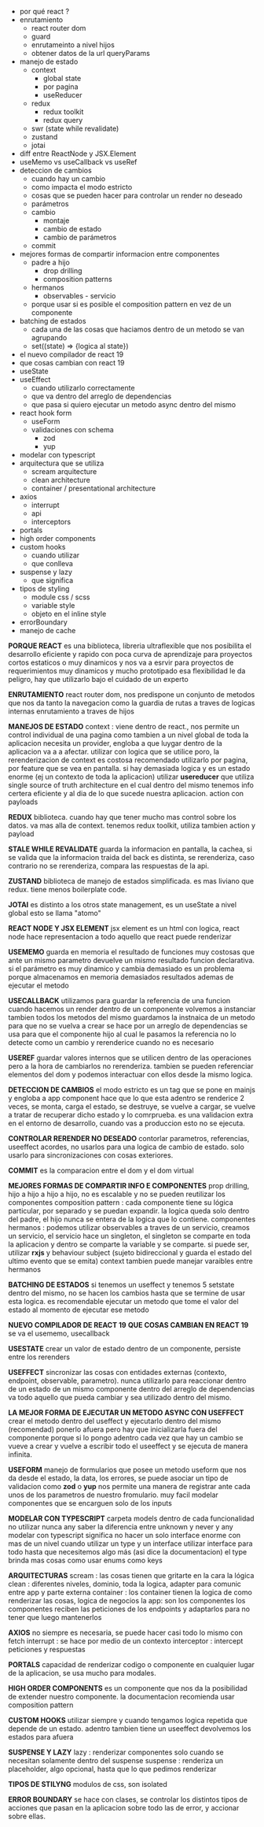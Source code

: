 - por qué react ? 
- enrutamiento
	- react router dom
	- guard
	- enrutameinto a nivel hijos
	- obtener datos de la url queryParams
- manejo de estado
	- context
		- global state
		- por pagina
		- useReducer
	- redux
		- redux toolkit
		- redux query
	- swr (state while revalidate)
	- zustand
	- jotai
- diff entre ReactNode y JSX.Element
- useMemo vs useCallback vs useRef
- deteccion de cambios
	- cuando hay un cambio
	- como impacta el modo estricto
	- cosas que se pueden hacer para controlar un render no deseado
	- parámetros
	- cambio
		- montaje
		- cambio de estado
		- cambio de parámetros
	- commit
- mejores formas de compartir informacion entre componentes
	- padre a hijo
		- drop drilling
		- composition patterns
	- hermanos
		- observables - servicio
	- porque usar si es posible el composition pattern en vez de un componente
- batching de estados
	- cada una de las cosas que haciamos dentro de un metodo se van agrupando
	- set((state) => {logica al state})
- el nuevo compilador de react 19
- que cosas cambian con react 19
-  useState
- useEffect
	- cuando utilizarlo correctamente
	- que va dentro del arreglo de dependencias
	- que pasa si quiero ejecutar un metodo async dentro del mismo
- react hook form
	- useForm
	- validaciones con schema
		- zod
		- yup
- modelar con typescript
- arquitectura que se utiliza
	- scream arquitecture
	- clean architecture
	- container / presentational architecture
- axios
	- interrupt
	- api
	- interceptors
- portals
- high order components
- custom hooks
	- cuando utilizar
	- que conlleva
- suspense y lazy
	- que significa
- tipos de styling
	- module css / scss
	- variable style
	- objeto en el inline style
- errorBoundary
- manejo de cache

**PORQUE REACT**
es una biblioteca, libreria ultraflexible que nos posibilita el desarrollo eficiente y rapido con poca curva de aprendizaje para proyectos cortos estaticos o muy dinamicos y nos va a esrvir para proyectos de requerimientos muy dinamicos y mucho prototipado
esa flexibilidad le da peligro, hay que utilizarlo bajo el cuidado de un experto

**ENRUTAMIENTO**
react router dom, nos predispone un conjunto de metodos que nos da tanto la navegacion como la guardia de rutas a traves de logicas internas
enrutamiento a traves de hijos

**MANEJOS DE ESTADO**
context : viene dentro de react., nos permite un control individual de una pagina como tambien a un nivel global de toda la aplicacion
necesita un provider, engloba a que luygar dentro de la aplicacion va a a afectar.
utilizar con logica que se utilice poro, la rerenderizacion de context es costosa
recomendado utilizarlo por pagina, por feature que se vea en pantalla.
si hay demasiada logica y es un estado enorme (ej un contexto de toda la aplicacion) utilizar **usereducer** que utiliza single source of truth architecture en el cual dentro del mismo tenemos info certera eficiente y al dia de lo que sucede nuestra aplicacion. action con payloads

**REDUX**
biblioteca. cuando hay que tener mucho mas control sobre los datos. va mas alla de context.
tenemos redux toolkit, utiliza tambien action y payload

**STALE WHILE REVALIDATE**
guarda la informacion en pantalla, la cachea, si se valida que la informacion traida del back es distinta, se rerenderiza, caso contrario no se rerenderiza, compara las respuestas de la api.

**ZUSTAND**
biblioteca de manejo de estados simplificada. es mas liviano que redux. tiene menos boilerplate code.

**JOTAI**
es distinto a los otros state management, es un useState a nivel global
esto se llama "atomo"

**REACT NODE Y JSX ELEMENT**
jsx element es un html con logica, react node hace representacion a todo aquello que react puede renderizar

**USEMEMO**
guarda en memoria el resultado de funciones muy costosas que ante un mismo parametro devuelve un mismo resultado
funcion declarativa. si el parámetro es muy dinamico y cambia demasiado es un problema porque almacenamos en memoria demasiados resultados ademas de ejecutar el metodo

**USECALLBACK**
utilizamos para guardar la referencia de una funcion
cuando hacemos un render dentro de un componente volvemos a instanciar tambien todos los metodos del mismo
guardamos la instnaica de un metodo para que no se vuelva a crear
se hace por un arreglo de dependencias
se usa para que el componente hijo al cual le pasamos la referencia no lo detecte como un cambio y rerenderice cuando no es necesario

**USEREF**
guardar valores internos que se utilicen dentro de las operaciones pero a la hora de cambiarlos no rerenderiza.
tambien se pueden referenciar elementos del dom y podemos interactuar con ellos desde la mismo logica.

**DETECCION DE CAMBIOS**
el modo estricto es un tag que se pone en mainjs y engloba a app component
hace que lo que esta adentro se renderice 2 veces, se monta, carga el estado, se destruye, se vuelve a cargar, se vuelve a tratar de recuperar dicho estado y lo comrprueba.
es una validacion extra en el entorno de desarrollo, cuando vas a produccion esto no se ejecuta.

**CONTROLAR RERENDER NO DESEADO**
contorlar parametros, referencias, useeffect acordes, no usarlos para una logica de cambio de estado. solo usarlo para sincronizaciones con cosas exteriores.

**COMMIT**
es la comparacion entre el dom y el dom virtual

**MEJORES FORMAS DE COMPARTIR INFO E COMPONENTES**
prop drilling, hijo a hijo a hijo a hijo, no es escalable y no se pueden reutilizar los componentes
composition pattern : cada componente tiene su lógica particular, por separado y se puedan expandir. la logica queda solo dentro del padre, el hijo nunca se entera de la logica que lo contiene.
componentes hermanos : podemos utilizar observables a traves de un servicio, creamos un servicio, el servicio hace un singleton, el singleton se comparte en toda la aplicacion y dentro se comparte la variable y se comparte.
si puede ser, utilizar **rxjs** y behaviour subject (sujeto bidireccional y guarda el estado del ultimo evento que se emita)
context tambien puede manejar varaibles entre hermanos

**BATCHING DE ESTADOS**
si tenemos un useffect y tenemos 5 setstate dentro del mismo, no se hacen los cambios hasta que se termine de usar esta logica.
es recomendable ejecutar un metodo que tome el valor del estado al momento de ejecutar ese metodo

**NUEVO COMPILADOR DE REACT 19**
**QUE COSAS CAMBIAN EN REACT 19**
se va el usememo, usecallback

**USESTATE**
crear un valor de estado dentro de un componente, persiste entre los rerenders

**USEFFECT** 
sincronizar las cosas con entidades externas (contexto, endpoint, observable, parametro).
nunca utilizarlo para reaccionar dentro de un estado de un mismo componente
dentro del arreglo de dependencias va todo aquello que pueda cambiar y sea utilizado dentro del mismo.

**LA MEJOR FORMA DE EJECUTAR UN METODO ASYNC CON USEFFECT**
crear el metodo dentro del useffect y ejecutarlo dentro del mismo (recomendad)
ponerlo afuera pero hay que inicializarla fuera del componente porque si lo pongo adentro cada vez que hay un cambio se vueve a crear y vuelve a escribir todo el useeffect y se ejecuta de manera infinita.

**USEFORM**
manejo de formularios que posee un metodo useform que nos da desde el estado, la data, los errores, se puede asociar un tipo de validacion como **zod** o **yup**
nos permite una manera de registrar ante cada unos de los parametros de nuestro fromulario.
muy facil modelar componentes que se encarguen solo de los inputs

**MODELAR CON TYPESCRIPT**
carpeta models dentro de cada funcionalidad
no utilizar nunca any
saber la diferencia entre unknown y never y any
modelar con typescript significa no hacer un solo interface enorme con mas de un nivel
cuando utilizar un type y un interface
utilizar interface para todo hasta que necesitemos algo más (asi dice la documentacion)
el type brinda mas cosas como usar enums como keys

**ARQUITECTURAS**
scream : las cosas tienen que gritarte en la cara la lógica
clean : diferentes niveles, dominio, toda la logica, adapter para comunic entre app y parte externa
container : los container tienen la logica de como renderizar las cosas, logica de negocios
la app: son los componentes
los componentes reciben las peticiones de los endpoints y adaptarlos para no tener que luego mantenerlos

**AXIOS**
no siempre es necesaria, se puede hacer casi todo lo mismo con fetch
interrupt : se hace por medio de un contexto
interceptor : intercept peticiones y respuestas

**PORTALS**
capacidad de renderizar codigo o componente en cualquier lugar de la aplicacion, se usa mucho para modales.

**HIGH ORDER COMPONENTS**
es un componente que nos da la posibilidad de extender nuestro componente. la documentacion recomienda usar composition pattern

**CUSTOM HOOKS**
utilizar siempre y cuando tengamos logica repetida que depende de un estado.
adentro tambien tiene un useeffect
devolvemos los estados para afuera

**SUSPENSE Y LAZY**
lazy : renderizar componentes solo cuando se necesitan solamente dentro del suspense
suspense : renderiza un placeholder, algo opcional, hasta que lo que pedimos renderizar

**TIPOS DE STILYNG**
modulos de css, son isolated

**ERROR BOUNDARY**
se hace con clases, se controlar los distintos tipos de acciones que pasan en la aplicacion sobre todo las de error, y accionar sobre ellas.